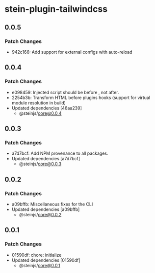 # stein-plugin-tailwindcss

## 0.0.5

### Patch Changes

- 942c166: Add support for external configs with auto-reload

## 0.0.4

### Patch Changes

- e098459: Injected script should be before </head>, not after.
- 2254b3b: Transform HTML before plugins hooks (support for virtual module resolution in build)
- Updated dependencies [46aa239]
  - @steinjs/core@0.0.4

## 0.0.3

### Patch Changes

- a7d7bcf: Add NPM provenance to all packages.
- Updated dependencies [a7d7bcf]
  - @steinjs/core@0.0.3

## 0.0.2

### Patch Changes

- a09bffb: Miscellaneous fixes for the CLI
- Updated dependencies [a09bffb]
  - @steinjs/core@0.0.2

## 0.0.1

### Patch Changes

- 01590df: chore: initialize
- Updated dependencies [01590df]
  - @steinjs/core@0.0.1
